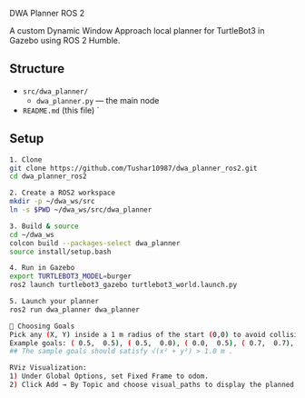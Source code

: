 DWA Planner ROS 2

A custom Dynamic Window Approach local planner for TurtleBot3 in Gazebo using ROS 2 Humble.

## Structure

- `src/dwa_planner/`  
  - `dwa_planner.py` — the main node  
- `README.md` (this file)  `

## Setup

```bash
1. Clone
git clone https://github.com/Tushar10987/dwa_planner_ros2.git
cd dwa_planner_ros2

2. Create a ROS2 workspace
mkdir -p ~/dwa_ws/src
ln -s $PWD ~/dwa_ws/src/dwa_planner

3. Build & source
cd ~/dwa_ws
colcon build --packages-select dwa_planner
source install/setup.bash

4. Run in Gazebo
export TURTLEBOT3_MODEL=burger
ros2 launch turtlebot3_gazebo turtlebot3_world.launch.py

5. Launch your planner
ros2 run dwa_planner dwa_planner

🎯 Choosing Goals
Pick any (X, Y) inside a 1 m radius of the start (0,0) to avoid collisions with the ring of pillars.
Example goals: ( 0.5,  0.5), ( 0.5,  0.0), ( 0.0,  0.5), ( 0.7,  0.7), (-0.5, -0.5)
## The sample goals should satisfy √(x² + y²) > 1.0 m .

RViz Visualization:
1) Under Global Options, set Fixed Frame to odom.
2) Click Add → By Topic and choose visual_paths to display the planned trajectories.
